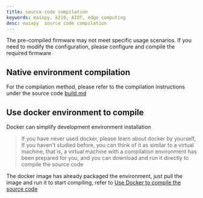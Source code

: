 ```yaml
---
title: source code compilation
keywords: maixpy, k210, AIOT, edge computing
desc: maixpy  source code compilation
---
```



The pre-compiled firmware may not meet specific usage scenarios. If you need to modify the configuration, please configure and compile the required firmware

## Native environment compilation

For the compilation method, please refer to the compilation instructions under the source code [build.md](https://github.com/sipeed/MaixPy/blob/master/build.md)

## Use docker environment to compile

Docker can simplify development environment installation
> If you have never used docker, please learn about docker by yourself,
> If you haven't studied before, you can think of it as similar to a virtual machine, that is, a virtual machine with a compilation environment has been prepared for you, and you can download and run it directly to compile the source code

The docker image has already packaged the environment, just pull the image and run it to start compiling, refer to [Use Docker to compile the source code](https://github.com/sipeed/MaixPy/tree/master/tools/docker)

